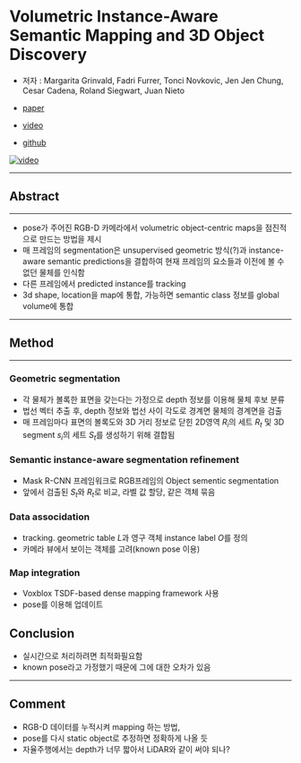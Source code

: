 # Volumetric Instance-Aware Semantic Mapping and 3D Object Discovery

- 저자 : Margarita Grinvald, Fadri Furrer, Tonci Novkovic, Jen Jen Chung, Cesar Cadena, Roland Siegwart, Juan Nieto

- [paper](https://arxiv.org/abs/1903.00268)

- [video](https://www.youtube.com/watch?v=Jvl42VJmYxg&feature=youtu.be)

- [github](https://github.com/ethz-asl/voxblox-plusplus)

[![video](https://img.youtube.com/vi/Jvl42VJmYxg/0.jpg)](https://www.youtube.com/watch?v=Jvl42VJmYxg&feature=youtu.be)

---

## Abstract

---


- pose가 주어진 RGB-D 카메라에서 volumetric object-centric maps을 점진적으로 만드는 방법을 제시
- 매 프레임의 segmentation은 unsupervised geometric 방식(?)과 instance-aware semantic predictions을 결합하여 현재 프레임의 요소들과 이전에 볼 수 없던 물체를 인식함
- 다른 프레임에서 predicted instance를 tracking
- 3d shape, location을 map에 통합, 가능하면 semantic class 정보를 global volume에 통합

---

## Method

---

### Geometric segmentation

- 각 물체가 볼록한 표면을 갖는다는 가정으로 depth 정보를 이용해 물체 후보 분류
- 법선 벡터 추출 후, depth 정보와 법선 사이 각도로 경계면 물체의 경계면을 검출
- 매 프레임마다 표면의 볼록도와 3D 거리 정보로 닫힌 2D영역 $R_i$의 세트 $R_t$ 및 3D segment $s_i$의 세트 $S_t$를 생성하기 위해 결합됨

### Semantic instance-aware segmentation refinement

- Mask R-CNN 프레임워크로 RGB프레임의 Object sementic segmentation
- 앞에서 검출된 $S_t$와 $R_t$로 비교, 라벨 값 할당, 같은 객체 묶음

### Data associdation

- tracking. geometric table $L$과 영구 객체 instance label $O$를 정의
- 카메라 뷰에서 보이는 객체를 고려(known pose 이용)

### Map integration

- Voxblox TSDF-based dense mapping framework 사용
- pose를 이용해 업데이트

## Conclusion

- 실시간으로 처리하려면 최적화필요함
- known pose라고 가정했기 때문에 그에 대한 오차가 있음

---

## Comment

- RGB-D 데이터를 누적시켜 mapping 하는 방법, 
- pose를 다시 static object로 추정하면 정확하게 나올 듯
- 자율주행에서는 depth가 너무 짧아서 LiDAR와 같이 써야 되나?

